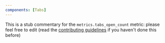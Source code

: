 ```yaml
---
components: [Tabs]
---
```


This is a stub commentary for the `metrics.tabs_open_count` metric: please feel free to edit (read the
[contributing guidelines](https://github.com/mozilla/glean-annotations/blob/main/CONTRIBUTING.md)
if you haven't done this before)
